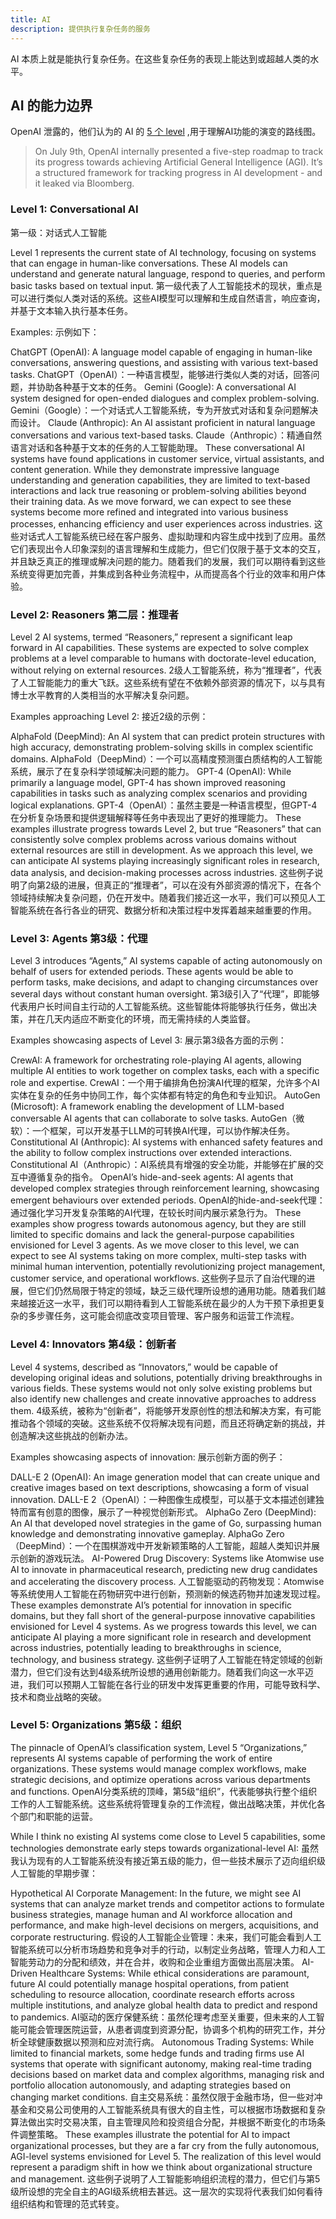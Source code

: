 ```yaml
---
title: AI
description: 提供执行复杂任务的服务
---
```


AI 本质上就是能执行复杂任务。在这些复杂任务的表现上能达到或超越人类的水平。

## AI 的能力边界
OpenAI 泄露的，他们认为的 AI 的 [5 个 level](https://medium.com/@dheeren.velu/ais-s-5-level-framework-to-agi-2d0ef4880f95) ,用于理解AI功能的演变的路线图。
> On July 9th, OpenAI internally presented a five-step roadmap to track its progress towards achieving Artificial General Intelligence (AGI). 
> It’s a structured framework for tracking progress in AI development - and it leaked via Bloomberg.



### Level 1: Conversational AI
第一级：对话式人工智能

Level 1 represents the current state of AI technology, focusing on systems that can engage in human-like conversations. These AI models can understand and generate natural language, respond to queries, and perform basic tasks based on textual input.
第一级代表了人工智能技术的现状，重点是可以进行类似人类对话的系统。这些AI模型可以理解和生成自然语言，响应查询，并基于文本输入执行基本任务。

Examples: 示例如下：

ChatGPT (OpenAI): A language model capable of engaging in human-like conversations, answering questions, and assisting with various text-based tasks.
ChatGPT（OpenAI）：一种语言模型，能够进行类似人类的对话，回答问题，并协助各种基于文本的任务。
Gemini (Google): A conversational AI system designed for open-ended dialogues and complex problem-solving.
Gemini（Google）：一个对话式人工智能系统，专为开放式对话和复杂问题解决而设计。
Claude (Anthropic): An AI assistant proficient in natural language conversations and various text-based tasks.
Claude（Anthropic）：精通自然语言对话和各种基于文本的任务的人工智能助理。
These conversational AI systems have found applications in customer service, virtual assistants, and content generation. While they demonstrate impressive language understanding and generation capabilities, they are limited to text-based interactions and lack true reasoning or problem-solving abilities beyond their training data. As we move forward, we can expect to see these systems become more refined and integrated into various business processes, enhancing efficiency and user experiences across industries.
这些对话式人工智能系统已经在客户服务、虚拟助理和内容生成中找到了应用。虽然它们表现出令人印象深刻的语言理解和生成能力，但它们仅限于基于文本的交互，并且缺乏真正的推理或解决问题的能力。随着我们的发展，我们可以期待看到这些系统变得更加完善，并集成到各种业务流程中，从而提高各个行业的效率和用户体验。

### Level 2: Reasoners 第二层：推理者
Level 2 AI systems, termed “Reasoners,” represent a significant leap forward in AI capabilities. These systems are expected to solve complex problems at a level comparable to humans with doctorate-level education, without relying on external resources.
2级人工智能系统，称为“推理者”，代表了人工智能能力的重大飞跃。这些系统有望在不依赖外部资源的情况下，以与具有博士水平教育的人类相当的水平解决复杂问题。

Examples approaching Level 2:
接近2级的示例：

AlphaFold (DeepMind): An AI system that can predict protein structures with high accuracy, demonstrating problem-solving skills in complex scientific domains.
AlphaFold（DeepMind）：一个可以高精度预测蛋白质结构的人工智能系统，展示了在复杂科学领域解决问题的能力。
GPT-4 (OpenAI): While primarily a language model, GPT-4 has shown improved reasoning capabilities in tasks such as analyzing complex scenarios and providing logical explanations.
GPT-4（OpenAI）：虽然主要是一种语言模型，但GPT-4在分析复杂场景和提供逻辑解释等任务中表现出了更好的推理能力。
These examples illustrate progress towards Level 2, but true “Reasoners” that can consistently solve complex problems across various domains without external resources are still in development. As we approach this level, we can anticipate AI systems playing increasingly significant roles in research, data analysis, and decision-making processes across industries.
这些例子说明了向第2级的进展，但真正的“推理者”，可以在没有外部资源的情况下，在各个领域持续解决复杂问题，仍在开发中。随着我们接近这一水平，我们可以预见人工智能系统在各行各业的研究、数据分析和决策过程中发挥着越来越重要的作用。

### Level 3: Agents 第3级：代理
Level 3 introduces “Agents,” AI systems capable of acting autonomously on behalf of users for extended periods. These agents would be able to perform tasks, make decisions, and adapt to changing circumstances over several days without constant human oversight.
第3级引入了“代理”，即能够代表用户长时间自主行动的人工智能系统。这些智能体将能够执行任务，做出决策，并在几天内适应不断变化的环境，而无需持续的人类监督。

Examples showcasing aspects of Level 3:
展示第3级各方面的示例：

CrewAI: A framework for orchestrating role-playing AI agents, allowing multiple AI entities to work together on complex tasks, each with a specific role and expertise.
CrewAI：一个用于编排角色扮演AI代理的框架，允许多个AI实体在复杂的任务中协同工作，每个实体都有特定的角色和专业知识。
AutoGen (Microsoft): A framework enabling the development of LLM-based conversable AI agents that can collaborate to solve tasks.
AutoGen（微软）：一个框架，可以开发基于LLM的可转换AI代理，可以协作解决任务。
Constitutional AI (Anthropic): AI systems with enhanced safety features and the ability to follow complex instructions over extended interactions.
Constitutional AI（Anthropic）：AI系统具有增强的安全功能，并能够在扩展的交互中遵循复杂的指令。
OpenAI’s hide-and-seek agents: AI agents that developed complex strategies through reinforcement learning, showcasing emergent behaviours over extended periods.
OpenAI的hide-and-seek代理：通过强化学习开发复杂策略的AI代理，在较长时间内展示紧急行为。
These examples show progress towards autonomous agency, but they are still limited to specific domains and lack the general-purpose capabilities envisioned for Level 3 agents. As we move closer to this level, we can expect to see AI systems taking on more complex, multi-step tasks with minimal human intervention, potentially revolutionizing project management, customer service, and operational workflows.
这些例子显示了自治代理的进展，但它们仍然局限于特定的领域，缺乏三级代理所设想的通用功能。随着我们越来越接近这一水平，我们可以期待看到人工智能系统在最少的人为干预下承担更复杂的多步骤任务，这可能会彻底改变项目管理、客户服务和运营工作流程。

### Level 4: Innovators 第4级：创新者
Level 4 systems, described as “Innovators,” would be capable of developing original ideas and solutions, potentially driving breakthroughs in various fields. These systems would not only solve existing problems but also identify new challenges and create innovative approaches to address them.
4级系统，被称为“创新者”，将能够开发原创性的想法和解决方案，有可能推动各个领域的突破。这些系统不仅将解决现有问题，而且还将确定新的挑战，并创造解决这些挑战的创新办法。

Examples showcasing aspects of innovation:
展示创新方面的例子：

DALL-E 2 (OpenAI): An image generation model that can create unique and creative images based on text descriptions, showcasing a form of visual innovation.
DALL-E 2（OpenAI）：一种图像生成模型，可以基于文本描述创建独特而富有创意的图像，展示了一种视觉创新形式。
AlphaGo Zero (DeepMind): An AI that developed novel strategies in the game of Go, surpassing human knowledge and demonstrating innovative gameplay.
AlphaGo Zero（DeepMind）：一个在围棋游戏中开发新颖策略的人工智能，超越人类知识并展示创新的游戏玩法。
AI-Powered Drug Discovery: Systems like Atomwise use AI to innovate in pharmaceutical research, predicting new drug candidates and accelerating the discovery process.
人工智能驱动的药物发现：Atomwise等系统使用人工智能在药物研究中进行创新，预测新的候选药物并加速发现过程。
These examples demonstrate AI’s potential for innovation in specific domains, but they fall short of the general-purpose innovative capabilities envisioned for Level 4 systems. As we progress towards this level, we can anticipate AI playing a more significant role in research and development across industries, potentially leading to breakthroughs in science, technology, and business strategy.
这些例子证明了人工智能在特定领域的创新潜力，但它们没有达到4级系统所设想的通用创新能力。随着我们向这一水平迈进，我们可以预期人工智能在各行业的研发中发挥更重要的作用，可能导致科学、技术和商业战略的突破。

### Level 5: Organizations 第5级：组织
The pinnacle of OpenAI’s classification system, Level 5 “Organizations,” represents AI systems capable of performing the work of entire organizations. These systems would manage complex workflows, make strategic decisions, and optimize operations across various departments and functions.
OpenAI分类系统的顶峰，第5级“组织”，代表能够执行整个组织工作的人工智能系统。这些系统将管理复杂的工作流程，做出战略决策，并优化各个部门和职能的运营。

While I think no existing AI systems come close to Level 5 capabilities, some technologies demonstrate early steps towards organizational-level AI:
虽然我认为现有的人工智能系统没有接近第五级的能力，但一些技术展示了迈向组织级人工智能的早期步骤：

Hypothetical AI Corporate Management: In the future, we might see AI systems that can analyze market trends and competitor actions to formulate business strategies, manage human and AI workforce allocation and performance, and make high-level decisions on mergers, acquisitions, and corporate restructuring.
假设的人工智能企业管理：未来，我们可能会看到人工智能系统可以分析市场趋势和竞争对手的行动，以制定业务战略，管理人力和人工智能劳动力的分配和绩效，并在合并，收购和企业重组方面做出高层决策。
AI-Driven Healthcare Systems: While ethical considerations are paramount, future AI could potentially manage hospital operations, from patient scheduling to resource allocation, coordinate research efforts across multiple institutions, and analyze global health data to predict and respond to pandemics.
AI驱动的医疗保健系统：虽然伦理考虑至关重要，但未来的人工智能可能会管理医院运营，从患者调度到资源分配，协调多个机构的研究工作，并分析全球健康数据以预测和应对流行病。
Autonomous Trading Systems: While limited to financial markets, some hedge funds and trading firms use AI systems that operate with significant autonomy, making real-time trading decisions based on market data and complex algorithms, managing risk and portfolio allocation autonomously, and adapting strategies based on changing market conditions.
自主交易系统：虽然仅限于金融市场，但一些对冲基金和交易公司使用的人工智能系统具有很大的自主性，可以根据市场数据和复杂算法做出实时交易决策，自主管理风险和投资组合分配，并根据不断变化的市场条件调整策略。
These examples illustrate the potential for AI to impact organizational processes, but they are a far cry from the fully autonomous, AGI-level systems envisioned for Level 5. The realization of this level would represent a paradigm shift in how we think about organizational structure and management.
这些例子说明了人工智能影响组织流程的潜力，但它们与第5级所设想的完全自主的AGI级系统相去甚远。这一层次的实现将代表我们如何看待组织结构和管理的范式转变。